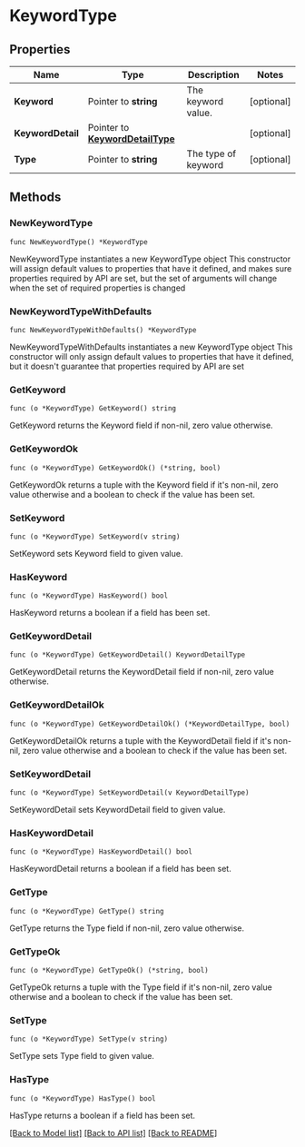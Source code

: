 # KeywordType

## Properties

Name | Type | Description | Notes
------------ | ------------- | ------------- | -------------
**Keyword** | Pointer to **string** | The keyword value. | [optional] 
**KeywordDetail** | Pointer to [**KeywordDetailType**](KeywordDetailType.md) |  | [optional] 
**Type** | Pointer to **string** | The type of keyword | [optional] 

## Methods

### NewKeywordType

`func NewKeywordType() *KeywordType`

NewKeywordType instantiates a new KeywordType object
This constructor will assign default values to properties that have it defined,
and makes sure properties required by API are set, but the set of arguments
will change when the set of required properties is changed

### NewKeywordTypeWithDefaults

`func NewKeywordTypeWithDefaults() *KeywordType`

NewKeywordTypeWithDefaults instantiates a new KeywordType object
This constructor will only assign default values to properties that have it defined,
but it doesn't guarantee that properties required by API are set

### GetKeyword

`func (o *KeywordType) GetKeyword() string`

GetKeyword returns the Keyword field if non-nil, zero value otherwise.

### GetKeywordOk

`func (o *KeywordType) GetKeywordOk() (*string, bool)`

GetKeywordOk returns a tuple with the Keyword field if it's non-nil, zero value otherwise
and a boolean to check if the value has been set.

### SetKeyword

`func (o *KeywordType) SetKeyword(v string)`

SetKeyword sets Keyword field to given value.

### HasKeyword

`func (o *KeywordType) HasKeyword() bool`

HasKeyword returns a boolean if a field has been set.

### GetKeywordDetail

`func (o *KeywordType) GetKeywordDetail() KeywordDetailType`

GetKeywordDetail returns the KeywordDetail field if non-nil, zero value otherwise.

### GetKeywordDetailOk

`func (o *KeywordType) GetKeywordDetailOk() (*KeywordDetailType, bool)`

GetKeywordDetailOk returns a tuple with the KeywordDetail field if it's non-nil, zero value otherwise
and a boolean to check if the value has been set.

### SetKeywordDetail

`func (o *KeywordType) SetKeywordDetail(v KeywordDetailType)`

SetKeywordDetail sets KeywordDetail field to given value.

### HasKeywordDetail

`func (o *KeywordType) HasKeywordDetail() bool`

HasKeywordDetail returns a boolean if a field has been set.

### GetType

`func (o *KeywordType) GetType() string`

GetType returns the Type field if non-nil, zero value otherwise.

### GetTypeOk

`func (o *KeywordType) GetTypeOk() (*string, bool)`

GetTypeOk returns a tuple with the Type field if it's non-nil, zero value otherwise
and a boolean to check if the value has been set.

### SetType

`func (o *KeywordType) SetType(v string)`

SetType sets Type field to given value.

### HasType

`func (o *KeywordType) HasType() bool`

HasType returns a boolean if a field has been set.


[[Back to Model list]](../README.md#documentation-for-models) [[Back to API list]](../README.md#documentation-for-api-endpoints) [[Back to README]](../README.md)


